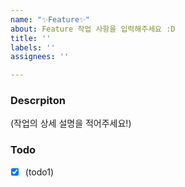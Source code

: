```yaml
---
name: "✨Feature✨"
about: Feature 작업 사항을 입력해주세요 :D
title: ''
labels: ''
assignees: ''

---
```


### Descrpiton

(작업의 상세 설명을 적어주세요!)

### Todo

- [x] (todo1)
